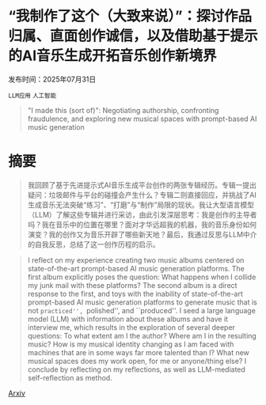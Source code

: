 # “我制作了这个（大致来说）”：探讨作品归属、直面创作诚信，以及借助基于提示的AI音乐生成开拓音乐创作新境界

发布时间：2025年07月31日

`LLM应用` `人工智能`

> "I made this (sort of)": Negotiating authorship, confronting fraudulence, and exploring new musical spaces with prompt-based AI music generation

# 摘要

> 我回顾了基于先进提示式AI音乐生成平台创作的两张专辑经历。专辑一提出疑问：垃圾邮件与平台的碰撞会产生什么？专辑二则直接回应，并挑战了AI生成音乐无法突破“练习”、“打磨”与“制作”局限的现状。我让大型语言模型（LLM）了解这些专辑并进行采访，由此引发深层思考：我是创作的主导者吗？我在音乐中的位置在哪里？面对才华远超我的机器，我的音乐身份如何演变？我的创作又为音乐开辟了哪些新天地？最后，我通过反思与LLM中介的自我反思，总结了这一创作历程的启示。

> I reflect on my experience creating two music albums centered on state-of-the-art prompt-based AI music generation platforms. The first album explicitly poses the question: What happens when I collide my junk mail with these platforms? The second album is a direct response to the first, and toys with the inability of state-of-the-art prompt-based AI music generation platforms to generate music that is not ``practiced'', ``polished'', and ``produced''. I seed a large language model (LLM) with information about these albums and have it interview me, which results in the exploration of several deeper questions: To what extent am I the author? Where am I in the resulting music? How is my musical identity changing as I am faced with machines that are in some ways far more talented than I? What new musical spaces does my work open, for me or anyone/thing else? I conclude by reflecting on my reflections, as well as LLM-mediated self-reflection as method.

[Arxiv](https://arxiv.org/abs/2507.23365)